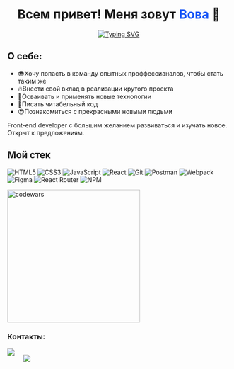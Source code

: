<h1 align="center">Всем привет! Меня зовут 
    <a style='color: #1856F7FF; text-decoration: none; ' href="https://vk.com/id202491025" target="_blank">
      Вова 
     </a> 🙌    
</h1>
<p align="center">
<a href="https://git.io/typing-svg"><img src="https://readme-typing-svg.demolab.com?font=Fira+Code&size=24&pause=1000&width=435&lines=%D0%AF+frontend+%D1%80%D0%B0%D0%B7%D1%80%D0%B0%D0%B1%D0%BE%D1%82%D1%87%D0%B8%D0%BA" alt="Typing SVG" /></a>
  </p>
<h2>О себе:</h2>
<ul>
    <li>😎Хочу попасть в команду опытных проффессианалов, чтобы стать таким же</li>
    <li>🔥Внести свой вклад в реализации крутого проекта</li>
    <li>💪Осваивать и применять новые технологии</li>
    <li>🧐Писать читабельный код</li>
    <li>😍Познакомиться с прекрасными новыми людьми</li>
</ul>
<p>
Front-end developer с большим желанием развиваться и изучать новое. Открыт к предложениям.
</p>


## Мой стек

![HTML5](https://img.shields.io/badge/html5-%23E34F26.svg?style=for-the-badge&logo=html5&logoColor=white)
![CSS3](https://img.shields.io/badge/css3-%231572B6.svg?style=for-the-badge&logo=css3&logoColor=white)
![JavaScript](https://img.shields.io/badge/javascript-%23323330.svg?style=for-the-badge&logo=javascript&logoColor=%23F7DF1E)
![React](https://img.shields.io/badge/react-%2320232a.svg?style=for-the-badge&logo=react&logoColor=%2361DAFB)
![Git](https://img.shields.io/badge/git-%23F05033.svg?style=for-the-badge&logo=git&logoColor=white)
![Postman](https://img.shields.io/badge/Postman-FF6C37?style=for-the-badge&logo=postman&logoColor=white)
![Webpack](https://img.shields.io/badge/webpack-%238DD6F9.svg?style=for-the-badge&logo=webpack&logoColor=black)
![Figma](https://img.shields.io/badge/figma-%23F24E1E.svg?style=for-the-badge&logo=figma&logoColor=white)
![React Router](https://img.shields.io/badge/React_Router-CA4245?style=for-the-badge&logo=react-router&logoColor=white)
![NPM](https://img.shields.io/badge/NPM-%23000000.svg?style=for-the-badge&logo=npm&logoColor=white)

<img  alt="codewars" width="300px" src="https://www.codewars.com/users/Gi40/badges/large" />

<h3>Контакты:</h3>
<div style="display:flex; gap:20px">  
<a href="https://t.me/Vladimirg40" target="_blank"><img src="https://img.shields.io/badge/-Telegram-090909?style=for-the-badge&logo=Telegram"></a>

<a href="https://vk.com/id202491025" target="_blank"><img src="https://img.shields.io/badge/-Вконтакте-090909?style=for-the-badge&logo=VK"></a>

</div>
